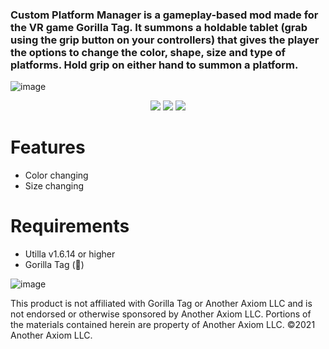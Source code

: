 ### Custom Platform Manager is a gameplay-based mod made for the VR game Gorilla Tag. It summons a holdable tablet (grab using the grip button on your controllers) that gives the player the options to change the color, shape, size and type of platforms. Hold grip on either hand to summon a platform.
![image](https://github.com/user-attachments/assets/2e963399-948d-4c85-b026-6cc75dc303bb)

<p align="center">
	<a href="https://github.com/zaynethedev/CustomPlatformManager/releases"><img src="https://img.shields.io/github/v/release/zaynethedev/CustomPlatformManager?label=version&style=for-the-badge"></a>
	<a href="https://github.com/zaynethedev/CustomPlatformManager/releases/latest"><img src="https://img.shields.io/github/downloads/zaynethedev/CustomPlatformManager/latest/CustomPlatformManager.dll?style=for-the-badge"></a>
	<a href="https://discord.gg/v9yKVNgwds"><img src="https://img.shields.io/badge/discord-11%20online-blueviolet?style=for-the-badge"></a>
</p>

# Features
- Color changing
- Size changing

# Requirements
- Utilla v1.6.14 or higher
- Gorilla Tag (🦍)
  
![image](https://github.com/user-attachments/assets/4ace503d-98d3-4397-9328-aa3dc7a6552d)

This product is not affiliated with Gorilla Tag or Another Axiom LLC and is not endorsed or otherwise sponsored by Another Axiom LLC. Portions of the materials contained herein are property of Another Axiom LLC. ©2021 Another Axiom LLC.

